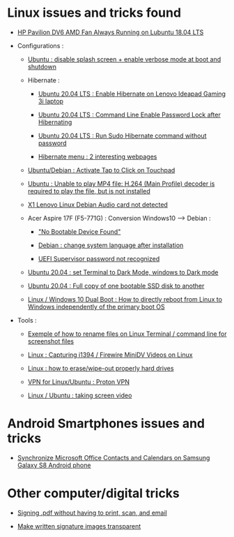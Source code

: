 # Linux issues and tricks found

- [HP Pavilion DV6 AMD Fan Always Running on Lubuntu 18.04 LTS](20200223_1632_HP_Pavilion_DV6_AMD_Fan_Always_Running_Ubuntu18_04.md)

- Configurations :

  - [Ubuntu : disable splash screen + enable verbose mode at boot and shutdown](20211116_2117_Ubuntu_disableSplashScreenBootAndShutdown.md)

  - Hibernate : 

    - [Ubuntu 20.04 LTS : Enable Hibernate on Lenovo Ideapad Gaming 3i laptop](20211116_1650_Ubuntu20_04_EnableHibernateLenovoIdeapad3iGaminglaptop.md)

    - [Ubuntu 20.04 LTS : Command Line Enable Password Lock after Hibernating](20220110_2314_Ubuntu20_04_CommandLineEnablePasswordLockAfterHibernating.md)

    - [Ubuntu 20.04 LTS : Run Sudo Hibernate command without password](20220112_2251_Ubuntu20_04LTSRunSudoHibernateCommandWithoutPassword.md)

    - [Hibernate menu : 2 interesting webpages](20220113_2223_HibernateMenu2InterestingWebpages.md)

  - [Ubuntu/Debian : Activate Tap to Click on Touchpad](20211128_1035_ActivateTapToClickOnTouchpad.md)

  - [Ubuntu : Unable to play MP4 file: H.264 (Main Profile) decoder is required to play the file, but is not installed](20211128_1635_UnableToPlayMP4FileInUbuntuH264MainProfileDecoder.md)

  - [X1 Lenovo Linux Debian Audio card not detected](20211221_0010_ProblemAudioCardNotDetectedLenovoX1LinuxDebian.md)

  - Acer Aspire 17F (F5-771G) : Conversion Windows10 --> Debian : 

    - ["No Bootable Device Found"](20211223_0000_AcerAspireF17NoBootableDeviceFound.md)

    - [Debian : change system language after installation](20211224_1427_DebianChangeSystemLanguageAfterInstallation.md)

    - [UEFI Supervisor password not recognized](20211224_1444_AcerAspire17F_F5-771G_UEFI_SupervisorPasswordNotRecognized.md)

  - [Ubuntu 20.04 : set Terminal to Dark Mode, windows to Dark mode](20211224_1641_Ubuntu20_04_setTerminalToDarkModeWindowsToDarkMode.md)

  - [Ubuntu 20.04 : Full copy of one bootable SSD disk to another](20211224_1641_Ubuntu20_04_FullCopyOfOneBootableSSDDiskToAnother.md)

  - [Linux / Windows 10 Dual Boot : How to directly reboot from Linux to Windows independently of the primary boot OS](20220130_1531_LinuxWindows10DualBootHowtoSirectlyRebootFromLinuxToWindowsIndependentlyOfThePrimaryBootOS)

- Tools :

  - [Exemple of how to rename files on Linux Terminal / command line for screenshot files](20211119_1448_RenamingScreenshotFilesOnCommandLine_v01.md)

  - [Linux : Capturing i1394 / Firewire MiniDV Videos on Linux](20211128_1045_CapturingI1394FirewireMiniDVVideosOnLinux.md)

  - [Linux : how to erase/wipe-out properly hard drives](20211128_1954_LinuxEraseHardDrives.md)

  - [VPN for Linux/Ubuntu : Proton VPN](20211220_2348_VPNForLinuxUbuntu.md)

  - [Linux / Ubuntu : taking screen video](20211228_1009_LinuxUbuntuTakingScreenVideo.md)

# Android Smartphones issues and tricks

  - [Synchronize Microsoft Office Contacts and Calendars on Samsung Galaxy S8 Android phone](20220112_2031_SynchronizeMicrosoftOfficeContactsAndCalendarsOnSamsungGalaxyS8AndroidPhone.md)

# Other computer/digital tricks

- [Signing .pdf without having to print, scan, and email](20220128_1812_SigningPdfWithoutHavingToPrintScanEmail.md)

- [Make written signature images transparent](20220128_1812_MakeWrittenSignatureImagesTransparent.md)


